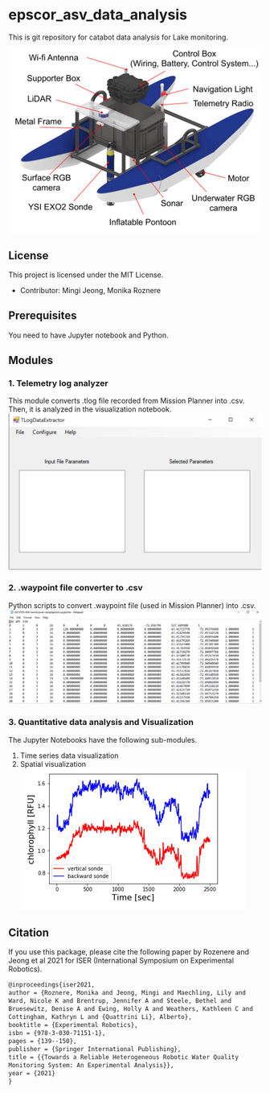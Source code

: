 # epscor_asv_data_analysis
This is git repository for catabot data analysis for Lake monitoring.

![catabot 3D model](Images/catabot.png)


## License
This project is licensed under the MIT License.

* Contributor: Mingi Jeong, Monika Roznere



## Prerequisites
You need to have Jupyter notebook and Python. 

## Modules
### 1. Telemetry log analyzer
This module converts .tlog file recorded from Mission Planner into .csv. 
Then, it is analyzed in the visualization notebook. 
![](Images/tlog.png)

### 2. .waypoint file converter to .csv
Python scripts to convert .waypoint file (used in Mission Planner) into .csv.
![](Images/waypoint.png)

### 3. Quantitative data analysis and Visualization 
The Jupyter Notebooks have the following sub-modules. 
1. Time series data visualization
2. Spatial visualization
![](Images/sonde_compare.png)

## Citation
If you use this package, please cite the following paper by Rozenere and Jeong et al 2021 for ISER (International Symposium on Experimental Robotics).

```buildoutcfg
@inproceedings{iser2021,
author = {Roznere, Monika and Jeong, Mingi and Maechling, Lily and Ward, Nicole K and Brentrup, Jennifer A and Steele, Bethel and Bruesewitz, Denise A and Ewing, Holly A and Weathers, Kathleen C and Cottingham, Kathryn L and {Quattrini Li}, Alberto},
booktitle = {Experimental Robotics},
isbn = {978-3-030-71151-1},
pages = {139--150},
publisher = {Springer International Publishing},
title = {{Towards a Reliable Heterogeneous Robotic Water Quality Monitoring System: An Experimental Analysis}},
year = {2021}
}
```